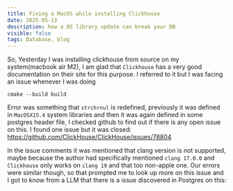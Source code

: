 ```yaml
---
title: Fixing a MacOS while installing Clickhouse 
date: 2025-05-13
description: how a OS library update can break your DB 
visible: false
tags: Database, blog
---
```


So, Yesterday I was installing clickhouse from source on my system(macbook air M2), I am glad that `Clickhouse` has a very good
documentation on their site for this purpose.
I referred to it but I was facing an issue whenever I was doing
```
cmake --build build
```
Error was something that `strchrnul` is redefined, previously it was defined in `MacOSX15.4` system libraries and then it was again 
defined in some postgres header file, I checked github to find out if there is any open issue on this. I found one issue but it was closed:
https://github.com/ClickHouse/ClickHouse/issues/78804

In the issue comments it was mentioned that clang version is not supported, maybe because the author had specifically mentioned 
`clang 17.0.0` and `Clickhouse` only works on `clang 19` and that too non-apple one.
Our errors were similar though, so that prompted me to look up more on this issue and I got to know from a LLM that there is
a issue discovered in Postgres on this: 
